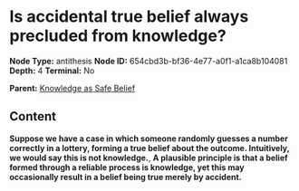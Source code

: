 # Is accidental true belief always precluded from knowledge?

**Node Type:** antithesis
**Node ID:** 654cbd3b-bf36-4e77-a0f1-a1ca8b104081
**Depth:** 4
**Terminal:** No

**Parent:** [Knowledge as Safe Belief](knowledge-as-safe-belief-synthesis-0eb088ab-41ce-4be1-9894-8c6a681090f9.md)

## Content

**Suppose we have a case in which someone randomly guesses a number correctly in a lottery, forming a true belief about the outcome. Intuitively, we would say this is not knowledge.**, **A plausible principle is that a belief formed through a reliable process is knowledge, yet this may occasionally result in a belief being true merely by accident.**
